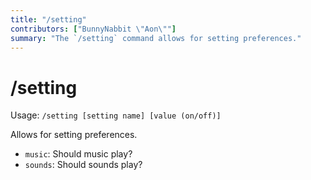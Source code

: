 ```yaml
---
title: "/setting"
contributors: ["BunnyNabbit \"Aon\""]
summary: "The `/setting` command allows for setting preferences."
---
```

# /setting
Usage: `/setting [setting name] [value (on/off)]`

Allows for setting preferences.
- `music`: Should music play?
- `sounds`: Should sounds play?